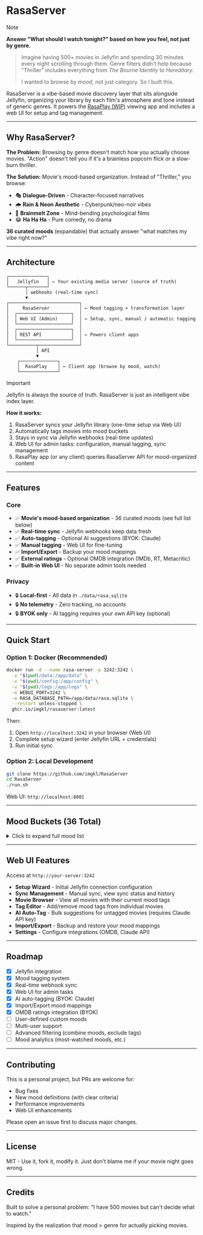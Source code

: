 # RasaServer

> [!NOTE]
**Answer "What should I watch tonight?" based on how you feel, not just by genre.**
>
> Imagine having 500+ movies in Jellyfin and spending 30 minutes every night scrolling through them. Genre filters didn't help because "Thriller" includes everything from *The Bourne Identity* to *Hereditary*.
>
> I wanted to browse by *mood*, not just category. So I built this.

RasaServer is a vibe-based movie discovery layer that sits alongside Jellyfin, organizing your library by each film's atmosphere and tone instead of generic genres. It powers the [RasaPlay (WIP)](https://github.com/imgkl/RasaPlay) viewing app and includes a web UI for setup and tag management.

---

## Why RasaServer?

**The Problem:** Browsing by genre doesn't match how you actually choose movies. "Action" doesn't tell you if it's a brainless popcorn flick or a slow-burn thriller.

**The Solution:** Movie's mood-based organization. Instead of "Thriller," you browse:
- 🎭 **Dialogue-Driven** - Character-focused narratives
- 🌧️ **Rain & Neon Aesthetic** - Cyberpunk/neo-noir vibes  
- 🧠 **Brainmelt Zone** - Mind-bending psychological films
- 😂 **Ha Ha Ha** - Pure comedy, no drama

**36 curated moods** (expandable) that actually answer "what matches my vibe right now?"

---

## Architecture
```
┌──────────────┐
│   Jellyfin   │ ← Your existing media server (source of truth)
└──────┬───────┘
       │ webhooks (real-time sync)
       ▼
┌──────────────────────────┐
│     RasaServer           │ ← Mood tagging + transformation layer
│  ┌────────────────────┐  │
│  │ Web UI (Admin)     │  │ ← Setup, sync, manual / automatic tagging
│  └────────────────────┘  │
│  ┌────────────────────┐  │
│  │ REST API           │  │ ← Powers client apps
│  └────────────────────┘  │
└──────────┬───────────────┘
           │ API
           ▼
    ┌──────────────┐
    │  RasaPlay    │ ← Client app (browse by mood, watch)
    └──────────────┘
```

> [!Important]
> Jellyfin is always the source of truth. RasaServer is just an intelligent vibe index layer.
>

**How it works:**
1. RasaServer syncs your Jellyfin library (one-time setup via Web UI)
2. Automatically tags movies into mood buckets
3. Stays in sync via Jellyfin webhooks (real-time updates)
4. Web UI for admin tasks: configuration, manual tagging, sync management
5. RasaPlay app (or any client) queries RasaServer API for mood-organized content

---

## Features

### Core
- ✅ **Movie's mood-based organization** - 36 curated moods (see full list below)
- ✅ **Real-time sync** - Jellyfin webhooks keep data fresh
- ✅ **Auto-tagging** - Optional AI suggestions (BYOK: Claude)
- ✅ **Manual tagging** - Web UI for fine-tuning
- ✅ **Import/Export** - Backup your mood mappings
- ✅ **External ratings** - Optional OMDB integration (IMDb, RT, Metacritic)
- ✅ **Built-in Web UI** - No separate admin tools needed

### Privacy
- 🔒 **Local-first** - All data in `./data/rasa.sqlite`
- 🔒 **No telemetry** - Zero tracking, no accounts
- 🔒 **BYOK only** - AI tagging requires your own API key (optional)

---

## Quick Start

### Option 1: Docker (Recommended)
```bash
docker run -d --name rasa-server -p 3242:3242 \
  -v "$(pwd)/data:/app/data" \
  -v "$(pwd)/config:/app/config" \
  -v "$(pwd)/logs:/app/logs" \
  -e WEBUI_PORT=3242 \
  -e RASA_DATABASE_PATH=/app/data/rasa.sqlite \
  --restart unless-stopped \
  ghcr.io/imgkl/rasaserver:latest
```

Then:
1. Open `http://localhost:3242` in your browser (Web UI)
2. Complete setup wizard (enter Jellyfin URL + credentials)
3. Run initial sync

### Option 2: Local Development
```bash
git clone https://github.com/imgkl/RasaServer
cd RasaServer
./run.sh
```

Web UI: `http://localhost:8001`

---
## Mood Buckets (36 Total)

<details>
<summary>Click to expand full mood list</summary>

### Character & Dialogue
- Dialogue-Driven
- Vibe Is the Plot
- Existential Core
- Antihero Study
- Ensemble Mosaic

### Crime & Noir
- Crime, Grit & Style
- Men With Vibes (and Guns)
- Obsidian Noir
- Rain & Neon Aesthetic
- Cat and Mouse

### Psychological
- Brainmelt Zone
- The Twist Is the Plot
- Psychological Pressure-Cooker
- Late-Night Mind Rattle
- Uncanny Vibes

### Atmosphere
- Slow Burn, Sharp Blade
- One-Room Pressure Cooker
- Visual Worship
- Rainy Day Rewinds
- Quiet Epics

### Emotional
- Emotional Gut Punch
- Feel-Good Romance
- Coming of Age
- Bittersweet Aftermath

### Genre-Specific
- Ha Ha Ha (Comedy)
- Horror & Unease
- Heist Energy
- Time Twists

### Curated Collections
- Film School Shelf
- Modern Masterpieces
- Regional Gems
- Underseen Treasures
- Based on Vibes (True Story)
- Cult Chaos
- Experimental Cinema
- WTF Did I Watch

</details>

---

## Web UI Features

Access at `http://your-server:3242`

- **Setup Wizard** - Initial Jellyfin connection configuration
- **Sync Management** - Manual sync, view sync status and history
- **Movie Browser** - View all movies with their current mood tags
- **Tag Editor** - Add/remove mood tags from individual movies
- **AI Auto-Tag** - Bulk suggestions for untagged movies (requires Claude API key)
- **Import/Export** - Backup and restore your mood mappings
- **Settings** - Configure integrations (OMDB, Claude API)

---
## Roadmap

- [x] Jellyfin integration
- [x] Mood tagging system
- [x] Real-time webhook sync
- [x] Web UI for admin tasks
- [x] AI auto-tagging (BYOK: Claude)
- [x] Import/Export mood mappings
- [x] OMDB ratings integration (BYOK)
- [ ] User-defined custom moods
- [ ] Multi-user support
- [ ] Advanced filtering (combine moods, exclude tags)
- [ ] Mood analytics (most-watched moods, etc.)

---

## Contributing

This is a personal project, but PRs are welcome for:
- Bug fixes
- New mood definitions (with clear criteria)
- Performance improvements
- Web UI enhancements

Please open an issue first to discuss major changes.

---

## License

MIT - Use it, fork it, modify it. Just don't blame me if your movie night goes wrong.

---

## Credits

Built to solve a personal problem: "I have 500 movies but can't decide what to watch."

Inspired by the realization that mood > genre for actually picking movies.
